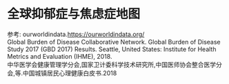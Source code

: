 # 全球抑郁症与焦虑症地图













参考:
ourworldindata.https://ourworldindata.org/  
Global Burden of Disease Collaborative Network. Global Burden of Disease Study 2017 (GBD 2017) Results. Seattle, United States: Institute for Health Metrics and Evaluation (IHME), 2018.  
中华医学会健康管理学分会,国家卫计委科学技术研究所,中国医师协会整合医学分会,等.中国城镇居民心理健康白皮书.2018  